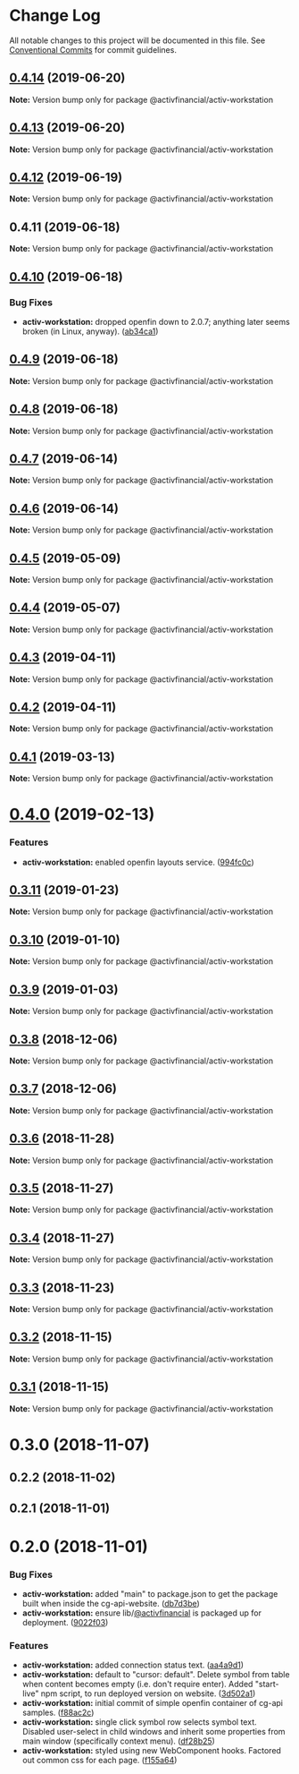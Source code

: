 # Change Log

All notable changes to this project will be documented in this file.
See [Conventional Commits](https://conventionalcommits.org) for commit guidelines.

## [0.4.14](https://github.com/activfinancial/cg-api/compare/@activfinancial/activ-workstation@0.4.13...@activfinancial/activ-workstation@0.4.14) (2019-06-20)

**Note:** Version bump only for package @activfinancial/activ-workstation





## [0.4.13](https://github.com/activfinancial/cg-api/compare/@activfinancial/activ-workstation@0.4.12...@activfinancial/activ-workstation@0.4.13) (2019-06-20)

**Note:** Version bump only for package @activfinancial/activ-workstation





## [0.4.12](https://github.com/activfinancial/cg-api/compare/@activfinancial/activ-workstation@0.4.11...@activfinancial/activ-workstation@0.4.12) (2019-06-19)

**Note:** Version bump only for package @activfinancial/activ-workstation





## 0.4.11 (2019-06-18)

**Note:** Version bump only for package @activfinancial/activ-workstation





## [0.4.10](https://github.com/activfinancial/cg-api/compare/@activfinancial/activ-workstation@0.4.9...@activfinancial/activ-workstation@0.4.10) (2019-06-18)


### Bug Fixes

* **activ-workstation:** dropped openfin down to 2.0.7; anything later seems broken (in Linux, anyway). ([ab34ca1](https://github.com/activfinancial/cg-api/commit/ab34ca1))





## [0.4.9](https://github.com/activfinancial/cg-api/compare/@activfinancial/activ-workstation@0.4.8...@activfinancial/activ-workstation@0.4.9) (2019-06-18)

**Note:** Version bump only for package @activfinancial/activ-workstation





## [0.4.8](https://github.com/activfinancial/cg-api/compare/@activfinancial/activ-workstation@0.4.7...@activfinancial/activ-workstation@0.4.8) (2019-06-18)

**Note:** Version bump only for package @activfinancial/activ-workstation





## [0.4.7](https://github.com/activfinancial/cg-api/compare/@activfinancial/activ-workstation@0.4.6...@activfinancial/activ-workstation@0.4.7) (2019-06-14)

**Note:** Version bump only for package @activfinancial/activ-workstation





## [0.4.6](https://github.com/activfinancial/cg-api/compare/@activfinancial/activ-workstation@0.4.5...@activfinancial/activ-workstation@0.4.6) (2019-06-14)

**Note:** Version bump only for package @activfinancial/activ-workstation





## [0.4.5](https://github.com/activfinancial/cg-api/compare/@activfinancial/activ-workstation@0.4.4...@activfinancial/activ-workstation@0.4.5) (2019-05-09)

**Note:** Version bump only for package @activfinancial/activ-workstation





## [0.4.4](https://github.com/activfinancial/cg-api/compare/@activfinancial/activ-workstation@0.4.3...@activfinancial/activ-workstation@0.4.4) (2019-05-07)

**Note:** Version bump only for package @activfinancial/activ-workstation





## [0.4.3](https://github.com/activfinancial/cg-api/compare/@activfinancial/activ-workstation@0.4.1...@activfinancial/activ-workstation@0.4.3) (2019-04-11)

**Note:** Version bump only for package @activfinancial/activ-workstation





## [0.4.2](https://github.com/activfinancial/cg-api/compare/@activfinancial/activ-workstation@0.4.1...@activfinancial/activ-workstation@0.4.2) (2019-04-11)

**Note:** Version bump only for package @activfinancial/activ-workstation





## [0.4.1](https://github.com/activfinancial/cg-api/compare/@activfinancial/activ-workstation@0.4.0...@activfinancial/activ-workstation@0.4.1) (2019-03-13)

**Note:** Version bump only for package @activfinancial/activ-workstation





# [0.4.0](https://github.com/activfinancial/cg-api/compare/@activfinancial/activ-workstation@0.3.11...@activfinancial/activ-workstation@0.4.0) (2019-02-13)


### Features

* **activ-workstation:** enabled openfin layouts service. ([994fc0c](https://github.com/activfinancial/cg-api/commit/994fc0c))





## [0.3.11](https://github.com/activfinancial/cg-api/compare/@activfinancial/activ-workstation@0.3.10...@activfinancial/activ-workstation@0.3.11) (2019-01-23)

**Note:** Version bump only for package @activfinancial/activ-workstation





## [0.3.10](https://github.com/activfinancial/cg-api/compare/@activfinancial/activ-workstation@0.3.9...@activfinancial/activ-workstation@0.3.10) (2019-01-10)

**Note:** Version bump only for package @activfinancial/activ-workstation





## [0.3.9](https://github.com/activfinancial/cg-api/compare/@activfinancial/activ-workstation@0.3.8...@activfinancial/activ-workstation@0.3.9) (2019-01-03)

**Note:** Version bump only for package @activfinancial/activ-workstation





## [0.3.8](https://github.com/activfinancial/cg-api/compare/@activfinancial/activ-workstation@0.3.7...@activfinancial/activ-workstation@0.3.8) (2018-12-06)

**Note:** Version bump only for package @activfinancial/activ-workstation





## [0.3.7](https://github.com/activfinancial/cg-api/compare/@activfinancial/activ-workstation@0.3.6...@activfinancial/activ-workstation@0.3.7) (2018-12-06)

**Note:** Version bump only for package @activfinancial/activ-workstation





## [0.3.6](https://github.com/activfinancial/cg-api/compare/@activfinancial/activ-workstation@0.3.5...@activfinancial/activ-workstation@0.3.6) (2018-11-28)

**Note:** Version bump only for package @activfinancial/activ-workstation





## [0.3.5](https://github.com/activfinancial/cg-api/compare/@activfinancial/activ-workstation@0.3.4...@activfinancial/activ-workstation@0.3.5) (2018-11-27)

**Note:** Version bump only for package @activfinancial/activ-workstation





## [0.3.4](https://github.com/activfinancial/cg-api/compare/@activfinancial/activ-workstation@0.3.3...@activfinancial/activ-workstation@0.3.4) (2018-11-27)

**Note:** Version bump only for package @activfinancial/activ-workstation





## [0.3.3](https://github.com/activfinancial/cg-api/compare/@activfinancial/activ-workstation@0.3.2...@activfinancial/activ-workstation@0.3.3) (2018-11-23)

**Note:** Version bump only for package @activfinancial/activ-workstation





## [0.3.2](https://github.com/activfinancial/cg-api/compare/@activfinancial/activ-workstation@0.3.1...@activfinancial/activ-workstation@0.3.2) (2018-11-15)

**Note:** Version bump only for package @activfinancial/activ-workstation





## [0.3.1](https://github.com/activfinancial/cg-api/compare/@activfinancial/activ-workstation@0.3.0...@activfinancial/activ-workstation@0.3.1) (2018-11-15)

**Note:** Version bump only for package @activfinancial/activ-workstation





# 0.3.0 (2018-11-07)



## 0.2.2 (2018-11-02)



## 0.2.1 (2018-11-01)



# 0.2.0 (2018-11-01)


### Bug Fixes

* **activ-workstation:** added "main" to package.json to get the package built when inside the cg-api-website. ([db7d3be](https://github.com/activfinancial/cg-api/commit/db7d3be))
* **activ-workstation:** ensure lib/[@activfinancial](https://github.com/activfinancial) is packaged up for deployment. ([9022f03](https://github.com/activfinancial/cg-api/commit/9022f03))


### Features

* **activ-workstation:** added connection status text. ([aa4a9d1](https://github.com/activfinancial/cg-api/commit/aa4a9d1))
* **activ-workstation:** default to "cursor: default". Delete symbol from table when content becomes empty (i.e. don't require enter). Added "start-live" npm script, to run deployed version on website. ([3d502a1](https://github.com/activfinancial/cg-api/commit/3d502a1))
* **activ-workstation:** initial commit of simple openfin container of cg-api samples. ([f88ac2c](https://github.com/activfinancial/cg-api/commit/f88ac2c))
* **activ-workstation:** single click symbol row selects symbol text. Disabled user-select in child windows and inherit some properties from main window (specifically context menu). ([df28b25](https://github.com/activfinancial/cg-api/commit/df28b25))
* **activ-workstation:** styled using new WebComponent hooks. Factored out common css for each page. ([f155a64](https://github.com/activfinancial/cg-api/commit/f155a64))
